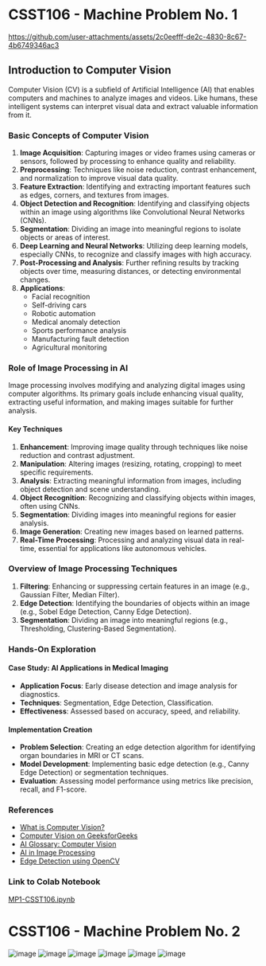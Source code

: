 # CSST106 - Machine Problem No. 1






https://github.com/user-attachments/assets/2c0eefff-de2c-4830-8c67-4b6749346ac3




## Introduction to Computer Vision

Computer Vision (CV) is a subfield of Artificial Intelligence (AI) that enables computers and machines to analyze images and videos. Like humans, these intelligent systems can interpret visual data and extract valuable information from it.

### Basic Concepts of Computer Vision

1. **Image Acquisition**: Capturing images or video frames using cameras or sensors, followed by processing to enhance quality and reliability.
2. **Preprocessing**: Techniques like noise reduction, contrast enhancement, and normalization to improve visual data quality.
3. **Feature Extraction**: Identifying and extracting important features such as edges, corners, and textures from images.
4. **Object Detection and Recognition**: Identifying and classifying objects within an image using algorithms like Convolutional Neural Networks (CNNs).
5. **Segmentation**: Dividing an image into meaningful regions to isolate objects or areas of interest.
6. **Deep Learning and Neural Networks**: Utilizing deep learning models, especially CNNs, to recognize and classify images with high accuracy.
7. **Post-Processing and Analysis**: Further refining results by tracking objects over time, measuring distances, or detecting environmental changes.
8. **Applications**:
    - Facial recognition
    - Self-driving cars
    - Robotic automation
    - Medical anomaly detection
    - Sports performance analysis
    - Manufacturing fault detection
    - Agricultural monitoring

### Role of Image Processing in AI

Image processing involves modifying and analyzing digital images using computer algorithms. Its primary goals include enhancing visual quality, extracting useful information, and making images suitable for further analysis.

#### Key Techniques

1. **Enhancement**: Improving image quality through techniques like noise reduction and contrast adjustment.
2. **Manipulation**: Altering images (resizing, rotating, cropping) to meet specific requirements.
3. **Analysis**: Extracting meaningful information from images, including object detection and scene understanding.
4. **Object Recognition**: Recognizing and classifying objects within images, often using CNNs.
5. **Segmentation**: Dividing images into meaningful regions for easier analysis.
6. **Image Generation**: Creating new images based on learned patterns.
7. **Real-Time Processing**: Processing and analyzing visual data in real-time, essential for applications like autonomous vehicles.

### Overview of Image Processing Techniques

1. **Filtering**: Enhancing or suppressing certain features in an image (e.g., Gaussian Filter, Median Filter).
2. **Edge Detection**: Identifying the boundaries of objects within an image (e.g., Sobel Edge Detection, Canny Edge Detection).
3. **Segmentation**: Dividing an image into meaningful regions (e.g., Thresholding, Clustering-Based Segmentation).

### Hands-On Exploration

#### Case Study: AI Applications in Medical Imaging

- **Application Focus**: Early disease detection and image analysis for diagnostics.
- **Techniques**: Segmentation, Edge Detection, Classification.
- **Effectiveness**: Assessed based on accuracy, speed, and reliability.

#### Implementation Creation

- **Problem Selection**: Creating an edge detection algorithm for identifying organ boundaries in MRI or CT scans.
- **Model Development**: Implementing basic edge detection (e.g., Canny Edge Detection) or segmentation techniques.
- **Evaluation**: Assessing model performance using metrics like precision, recall, and F1-score.

### References

- [What is Computer Vision?](https://opencv.org/blog/what-is-computer-vision/)
- [Computer Vision on GeeksforGeeks](https://www.geeksforgeeks.org/computer-vision/)
- [AI Glossary: Computer Vision](https://www.allaboutai.com/ai-glossary/computer-vision/)
- [AI in Image Processing](https://www.geeksforgeeks.org/ai-in-image-processing/)
- [Edge Detection using OpenCV](https://learnopencv.com/edge-detection-using-opencv/)

### Link to Colab Notebook

[MP1-CSST106.ipynb](your-colab-link-here)


# CSST106 - Machine Problem No. 2
![image](https://github.com/user-attachments/assets/79deac87-9450-4c0b-aab5-28abc5bbc8e7)
![image](https://github.com/user-attachments/assets/1f8afa36-df2a-47e2-9ebd-4c53cda3577b)
![image](https://github.com/user-attachments/assets/022e5d7e-80aa-4b9a-9c59-227389a6504c)
![image](https://github.com/user-attachments/assets/6bb661b9-4ccb-48e3-b4d0-d92538b4528c)
![image](https://github.com/user-attachments/assets/74e06d88-bfe2-4ebf-ace2-9d1b7de5bbc9)
![image](https://github.com/user-attachments/assets/94875471-0f4f-4f02-b7e2-4a748701bbf4)








